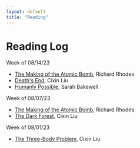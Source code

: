 ```yaml
---
layout: default
title: "Reading"
---
```


# Reading Log

Week of 08/14/23
- [The Making of the Atomic Bomb](https://a.co/d/8k4zIrm), Richard Rhodes
- [Death's End](https://a.co/d/4AOkiyB), Cixin Liu
- [Humanly Possible](https://a.co/d/b0n1w4z), Sarah Bakewell

Week of 08/07/23
- [The Making of the Atomic Bomb](https://a.co/d/8k4zIrm), Richard Rhodes
- [The Dark Forest](https://a.co/d/cRTsNXu), Cixin Liu

Week of 08/01/23
- [The Three-Body Problem](https://a.co/d/0I4Pd2j), Cixin Liu
